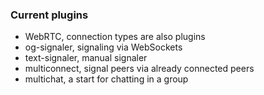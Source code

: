 ### Current plugins

- WebRTC, connection types are also plugins
- og-signaler, signaling via WebSockets
- text-signaler, manual signaler
- multiconnect, signal peers via already connected peers
- multichat, a start for chatting in a group
